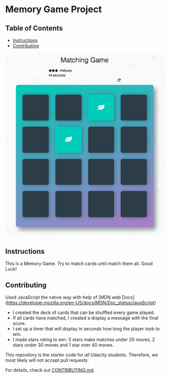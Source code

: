 # Memory Game Project

## Table of Contents

* [Instructions](#instructions)
* [Contributing](#contributing)

![Image of Game](/img/game.png)


## Instructions

This is a Memory Game. Try to match cards until match them all.  Good Luck!

## Contributing

Used JavaScript the native way with help of [MDN web Docs] (https://developer.mozilla.org/en-US/docs/MDN/Doc_status/JavaScript)

* I created the deck of cards that can be shuffled every game played.
* If all cards have matched, I created a display a message with the final score.
* I set up a timer that will display in seconds how long the player took to win.
* I made stars rating to win: 3 stars make matches under 20 moves, 2 stars under 30 moves and 1 star over 40 moves.



This repository is the starter code for _all_ Udacity students. Therefore, we most likely will not accept pull requests.

For details, check out [CONTRIBUTING.md](CONTRIBUTING.md).
